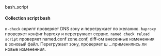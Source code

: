  bash_script
#### Collection script bash
`n-check` скрипт проверяет DNS зону и перегружает по желанию. 
`haproxy` проверяет конфиг haproxy и перегружает сервис.
`named check reload script` проверяет  named.conf zone.conf, diff-ом внесенные измененния в зоновый файл. Перегружает зону, проверяет  ш    ...применились ли новые измененния.
